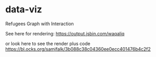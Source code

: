 # data-viz

Refugees Graph with Interaction

See here for rendering:
https://output.jsbin.com/waqaliq

or look here to see the render plus code
https://bl.ocks.org/samjfalk/3b088c38c04360ee0ecc401476b4c2f2
